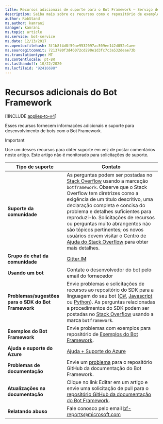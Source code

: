 ```yaml
---
title: Recursos adicionais de suporte para o Bot Framework – Serviço de Bot
description: Saiba mais sobre os recursos como o repositório de exemplos do bot Framework, Stack Overflow e Gitter que fornecem informações sobre como usar o bot Framework para desenvolver bots.
author: RobStand
ms.author: kamrani
manager: kamrani
ms.topic: article
ms.service: bot-service
ms.date: 12/13/2017
ms.openlocfilehash: 3f1b8f4d8f59ae9532097ac509ee142d052e1aee
ms.sourcegitcommit: 7213780f3d46072cd290e1d3fc7c3a532deae73b
ms.translationtype: MT
ms.contentlocale: pt-BR
ms.lasthandoff: 10/22/2020
ms.locfileid: "92416698"
---
```

# <a name="bot-framework-additional-resources"></a>Recursos adicionais do Bot Framework

[!INCLUDE [applies-to-v4](includes/applies-to-v4-current.md)]

Esses recursos fornecem informações adicionais e suporte para desenvolvimento de bots com o Bot Framework.

> [!IMPORTANT]
> Use um desses recursos para obter suporte em vez de postar comentários neste artigo. Este artigo não é monitorado para solicitações de suporte.

|            <strong>Tipo de suporte</strong>            |                                                                                                                                                                                                                                     <strong>Contato</strong>                                                                                                                                                                                                                                      |
|-----------------------------------------------------|---------------------------------------------------------------------------------------------------------------------------------------------------------------------------------------------------------------------------------------------------------------------------------------------------------------------------------------------------------------------------------------------------------------------------------------------------------------------------------------------------|
|         <strong>Suporte da comunidade</strong>          | As perguntas podem ser postadas no [Stack Overflow](https://stackoverflow.com/questions/tagged/botframework) usando a marcação `botframework`. Observe que o Stack Overflow tem diretrizes como a exigência de um título descritivo, uma declaração completa e concisa do problema e detalhes suficientes para reproduzi-lo. Solicitações de recursos ou perguntas muito abrangentes não são tópicos pertinentes; os novos usuários devem visitar o [Centro de Ajuda do Stack Overflow](https://stackoverflow.com/help/how-to-ask) para obter mais detalhes. |
|        <strong>Grupo de chat da comunidade</strong>        |                                                                                                                                                                                                                        [Gitter.IM](https://gitter.im/Microsoft/BotBuilder)                                                                                                                                                                                                                        |
|            <strong>Usando um bot</strong>             |                                                                                                                                                                                                                    Contate o desenvolvedor do bot pelo email do fornecedor                                                                                                                                                                                                                     |
| <strong>Problemas/sugestões para o SDK do Bot Framework</strong> |                                                                                                                                                                                           Envie problemas e solicitações de recursos ao repositório do SDK para a linguagem do seu bot ([C#](https://github.com/Microsoft/botbuilder-dotnet/), [Javascript](https://github.com/Microsoft/botbuilder-js) ou [Python](https://github.com/Microsoft/botbuilder-python)). As perguntas relacionadas a procedimentos do SDK podem ser postadas no [Stack Overflow](https://stackoverflow.com/questions/tagged/botframework) usando a marca `botframework`.                                                                                             |
|<strong>Exemplos do Bot Framework</strong>| Envie problemas com exemplos para repositório de [Exemplos do Bot Framework](https://github.com/microsoft/botbuilder-samples).|
| <strong>Ajuda e suporte do Azure</strong>             |                                                                     <a href="https://ms.portal.azure.com/#blade/Microsoft_Azure_Support/HelpAndSupportBlade/overview">Ajuda + Suporte do Azure</a>                                                                                                                                                            |
|        <strong>Problemas de documentação</strong>        |                                                                                                                                                                     Envie um <a href="https://github.com/MicrosoftDocs/bot-framework-docs/issues" target="_blank">problema</a> para o repositório GitHub da documentação do Bot Framework.                                                                                                                                                                      |
|       <strong>Atualizações na documentação</strong>        |                                                                                                                                                   Clique no link Editar em um artigo e envie uma solicitação de pull para o <a href="https://github.com/MicrosoftDocs/bot-framework-docs" target="_blank">repositório GitHub da documentação do Bot Framework</a>.                                                                                                                                                   |
|          <strong>Relatando abuso</strong>           |                                                                                                                                                                                                            Fale conosco pelo email [bf-reports@microsoft.com](mailto://bf-reports@microsoft.com)                                                                                                                                                                                                            |

